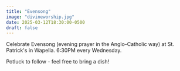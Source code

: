 ```yaml
---
title: "Evensong"
image: "divineworship.jpg"
date: 2025-03-12T18:30:00-0500
draft: false
---
```


Celebrate Evensong (evening prayer in the Anglo-Catholic way) at St. Patrick's in Wapella. 6:30PM every Wednesday.

Potluck to follow - feel free to bring a dish!